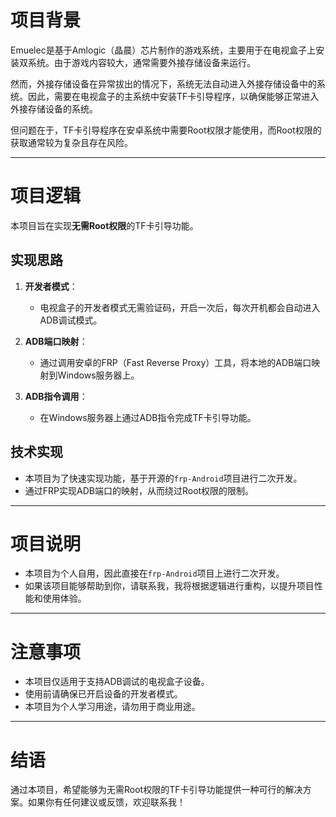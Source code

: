# 项目背景  
Emuelec是基于Amlogic（晶晨）芯片制作的游戏系统，主要用于在电视盒子上安装双系统。由于游戏内容较大，通常需要外接存储设备来运行。  

然而，外接存储设备在异常拔出的情况下，系统无法自动进入外接存储设备中的系统。因此，需要在电视盒子的主系统中安装TF卡引导程序，以确保能够正常进入外接存储设备的系统。  

但问题在于，TF卡引导程序在安卓系统中需要Root权限才能使用，而Root权限的获取通常较为复杂且存在风险。  

---

# 项目逻辑  
本项目旨在实现**无需Root权限**的TF卡引导功能。  

## 实现思路  
1. **开发者模式**：  
   - 电视盒子的开发者模式无需验证码，开启一次后，每次开机都会自动进入ADB调试模式。  

2. **ADB端口映射**：  
   - 通过调用安卓的FRP（Fast Reverse Proxy）工具，将本地的ADB端口映射到Windows服务器上。  

3. **ADB指令调用**：  
   - 在Windows服务器上通过ADB指令完成TF卡引导功能。  

## 技术实现  
- 本项目为了快速实现功能，基于开源的`frp-Android`项目进行二次开发。  
- 通过FRP实现ADB端口的映射，从而绕过Root权限的限制。  

---

# 项目说明  
- 本项目为个人自用，因此直接在`frp-Android`项目上进行二次开发。  
- 如果该项目能够帮助到你，请联系我，我将根据逻辑进行重构，以提升项目性能和使用体验。  

---

# 注意事项  
- 本项目仅适用于支持ADB调试的电视盒子设备。  
- 使用前请确保已开启设备的开发者模式。  
- 本项目为个人学习用途，请勿用于商业用途。  

---

# 结语  
通过本项目，希望能够为无需Root权限的TF卡引导功能提供一种可行的解决方案。如果你有任何建议或反馈，欢迎联系我！  
